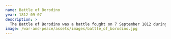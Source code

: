 ```yaml
---
name: Battle of Borodino
year: 1812-09-07
description: >
  The Battle of Borodino was a battle fought on 7 September 1812 during the French invasion of Russia. It was the deadliest day of the Napoleonic Wars. Napoleon's Grande Armée launched an attack against the Imperial Russian Army, driving it back from its initial positions but failing to gain a decisive victory.
image: /war-and-peace/assets/images/battle_of_borodino.jpg
---
```

